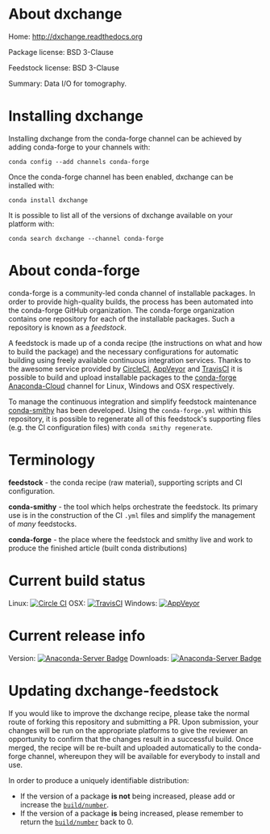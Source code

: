 About dxchange
==============

Home: http://dxchange.readthedocs.org

Package license: BSD 3-Clause

Feedstock license: BSD 3-Clause

Summary: Data I/O for tomography.



Installing dxchange
===================

Installing dxchange from the conda-forge channel can be achieved by adding conda-forge to your channels with:

```
conda config --add channels conda-forge
```

Once the conda-forge channel has been enabled, dxchange can be installed with:

```
conda install dxchange
```

It is possible to list all of the versions of dxchange available on your platform with:

```
conda search dxchange --channel conda-forge
```


About conda-forge
=================

conda-forge is a community-led conda channel of installable packages.
In order to provide high-quality builds, the process has been automated into the
conda-forge GitHub organization. The conda-forge organization contains one repository 
for each of the installable packages. Such a repository is known as a *feedstock*.

A feedstock is made up of a conda recipe (the instructions on what and how to build
the package) and the necessary configurations for automatic building using freely
available continuous integration services. Thanks to the awesome service provided by
[CircleCI](https://circleci.com/), [AppVeyor](http://www.appveyor.com/)
and [TravisCI](https://travis-ci.org/) it is possible to build and upload installable
packages to the [conda-forge](https://anaconda.org/conda-forge)
[Anaconda-Cloud](http://docs.anaconda.org/) channel for Linux, Windows and OSX respectively.

To manage the continuous integration and simplify feedstock maintenance
[conda-smithy](http://github.com/conda-forge/conda-smithy) has been developed.
Using the ``conda-forge.yml`` within this repository, it is possible to regenerate all of
this feedstock's supporting files (e.g. the CI configuration files) with ``conda smithy regenerate``.


Terminology
===========

**feedstock** - the conda recipe (raw material), supporting scripts and CI configuration.

**conda-smithy** - the tool which helps orchestrate the feedstock.
                   Its primary use is in the construction of the CI ``.yml`` files
                   and simplify the management of *many* feedstocks.

**conda-forge** - the place where the feedstock and smithy live and work to
                  produce the finished article (built conda distributions)

Current build status
====================

Linux: [![Circle CI](https://circleci.com/gh/conda-forge/dxchange-feedstock.svg?style=svg)](https://circleci.com/gh/conda-forge/dxchange-feedstock)
OSX: [![TravisCI](https://travis-ci.org/conda-forge/dxchange-feedstock.svg?branch=master)](https://travis-ci.org/conda-forge/dxchange-feedstock) 
Windows: [![AppVeyor](https://ci.appveyor.com/api/projects/status/github/conda-forge/dxchange-feedstock?svg=True)](https://ci.appveyor.com/project/conda-forge/dxchange-feedstock/branch/master)

Current release info
====================
Version: [![Anaconda-Server Badge](https://anaconda.org/conda-forge/dxchange/badges/version.svg)](https://anaconda.org/conda-forge/dxchange)
Downloads: [![Anaconda-Server Badge](https://anaconda.org/conda-forge/dxchange/badges/downloads.svg)](https://anaconda.org/conda-forge/dxchange)


Updating dxchange-feedstock
===========================

If you would like to improve the dxchange recipe, please take the normal
route of forking this repository and submitting a PR. Upon submission, your changes will
be run on the appropriate platforms to give the reviewer an opportunity to confirm that the
changes result in a successful build. Once merged, the recipe will be re-built and uploaded
automatically to the conda-forge channel, whereupon they will be available for everybody to
install and use.

In order to produce a uniquely identifiable distribution:
 * If the version of a package **is not** being increased, please add or increase
   the [``build/number``](http://conda.pydata.org/docs/building/meta-yaml.html#build-number-and-string). 
 * If the version of a package **is** being increased, please remember to return
   the [``build/number``](http://conda.pydata.org/docs/building/meta-yaml.html#build-number-and-string)
   back to 0.
